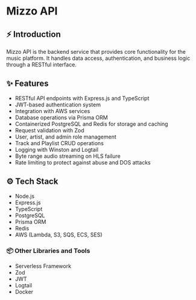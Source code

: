 # Mizzo API

## ⚡ Introduction

Mizzo API is the backend service that provides core functionality for the music platform. It handles data access, authentication, and business logic through a RESTful interface.

## ✨ Features

- RESTful API endpoints with Express.js and TypeScript
- JWT-based authentication system
- Integration with AWS services
- Database operations via Prisma ORM
- Containerized PostgreSQL and Redis for storage and caching
- Request validation with Zod
- User, artist, and admin role management
- Track and Playlist CRUD operations
- Logging with Winston and Logtail
- Byte range audio streaming on HLS failure
- Rate limiting to protect against abuse and DOS attacks

## ⚙️ Tech Stack

- Node.js
- Express.js
- TypeScript
- PostgreSQL
- Prisma ORM
- Redis
- AWS (Lambda, S3, SQS, ECS, SES)

### 📦 Other Libraries and Tools

- Serverless Framework
- Zod
- JWT
- Logtail
- Docker
